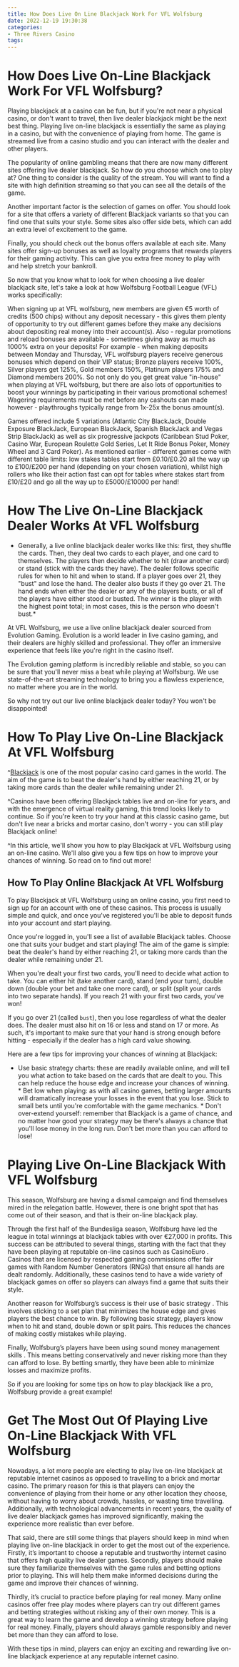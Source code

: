```yaml
---
title: How Does Live On Line Blackjack Work For VFL Wolfsburg
date: 2022-12-19 19:30:38
categories:
- Three Rivers Casino
tags:
---
```



#  How Does Live On-Line Blackjack Work For VFL Wolfsburg?

Playing blackjack at a casino can be fun, but if you're not near a physical casino, or don't want to travel, then live dealer blackjack might be the next best thing. Playing live on-line blackjack is essentially the same as playing in a casino, but with the convenience of playing from home. The game is streamed live from a casino studio and you can interact with the dealer and other players.

The popularity of online gambling means that there are now many different sites offering live dealer blackjack. So how do you choose which one to play at? One thing to consider is the quality of the stream. You will want to find a site with high definition streaming so that you can see all the details of the game.

Another important factor is the selection of games on offer. You should look for a site that offers a variety of different Blackjack variants so that you can find one that suits your style. Some sites also offer side bets, which can add an extra level of excitement to the game.

Finally, you should check out the bonus offers available at each site. Many sites offer sign-up bonuses as well as loyalty programs that rewards players for their gaming activity. This can give you extra free money to play with and help stretch your bankroll.

So now that you know what to look for when choosing a live dealer blackjack site, let's take a look at how Wolfsburg Football League (VFL) works specifically: 

When signing up at VFL wolfsburg, new members are given €5 worth of credits (500 chips) without any deposit necessary - this gives them plenty of opportunity to try out different games before they make any decisions about depositing real money into their account(s). Also - regular promotions and reload bonuses are available - sometimes giving away as much as 1000% extra on your deposits! For example - when making deposits between Monday and Thursday, VFL wolfsburg players receive generous bonuses which depend on their VIP status; Bronze players receive 100%, Silver players get 125%, Gold members 150%, Platinum players 175% and Diamond members 200%. So not only do you get great value "in-house" when playing at VFL wolfsburg, but there are also lots of opportunities to boost your winnings by participating in their various promotional schemes! Wagering requirements must be met before any cashouts can made however - playthroughs typically range from 1x-25x the bonus amount(s).

 Games offered include 5 variations (Atlantic City BlackJack, Double Exposure BlackJack, European BlackJack, Spanish BlackJack and Vegas Strip BlackJack) as well as six progressive jackpots (Caribbean Stud Poker, Casino War, European Roulette Gold Series, Let It Ride Bonus Poker, Money Wheel and 3 Card Poker). As mentioned earlier - different games come with different table limits: low stakes tables start from £0.10/£0.20 all the way up to £100/£200 per hand (depending on your chosen variation), whilst high rollers who like their action fast can opt for tables where stakes start from £10/£20 and go all the way up to £5000/£10000 per hand!

#  How The Live On-Line Blackjack Dealer Works At VFL Wolfsburg

* Generally, a live online blackjack dealer works like this: first, they shuffle the cards. Then, they deal two cards to each player, and one card to themselves. The players then decide whether to hit (draw another card) or stand (stick with the cards they have). The dealer follows specific rules for when to hit and when to stand. If a player goes over 21, they "bust" and lose the hand. The dealer also busts if they go over 21. The hand ends when either the dealer or any of the players busts, or all of the players have either stood or busted. The winner is the player with the highest point total; in most cases, this is the person who doesn't bust.*

At VFL Wolfsburg, we use a live online blackjack dealer sourced from Evolution Gaming. Evolution is a world leader in live casino gaming, and their dealers are highly skilled and professional. They offer an immersive experience that feels like you're right in the casino itself.

The Evolution gaming platform is incredibly reliable and stable, so you can be sure that you'll never miss a beat while playing at Wolfsburg. We use state-of-the-art streaming technology to bring you a flawless experience, no matter where you are in the world.

So why not try out our live online blackjack dealer today? You won't be disappointed!

#  How To Play Live On-Line Blackjack At VFL Wolfsburg

^[Blackjack](https://en.wikipedia.org/wiki/Blackjack) is one of the most popular casino card games in the world. The aim of the game is to beat the dealer's hand by either reaching 21, or by taking more cards than the dealer while remaining under 21.

^Casinos have been offering Blackjack tables live and on-line for years, and with the emergence of virtual reality gaming, this trend looks likely to continue. So if you're keen to try your hand at this classic casino game, but don't live near a bricks and mortar casino, don't worry - you can still play Blackjack online!

^In this article, we'll show you how to play Blackjack at VFL Wolfsburg using an on-line casino. We'll also give you a few tips on how to improve your chances of winning. So read on to find out more!

## How To Play Online Blackjack At VFL Wolfsburg

To play Blackjack at VFL Wolfsburg using an online casino, you first need to sign up for an account with one of these casinos. This process is usually simple and quick, and once you've registered you'll be able to deposit funds into your account and start playing.

Once you're logged in, you'll see a list of available Blackjack tables. Choose one that suits your budget and start playing! The aim of the game is simple: beat the dealer's hand by either reaching 21, or taking more cards than the dealer while remaining under 21.

When you're dealt your first two cards, you'll need to decide what action to take. You can either hit (take another card), stand (end your turn), double down (double your bet and take one more card), or split (split your cards into two separate hands). If you reach 21 with your first two cards, you've won!

If you go over 21 (called `bust`), then you lose regardless of what the dealer does. The dealer must also hit on 16 or less and stand on 17 or more. As such, it's important to make sure that your hand is strong enough before hitting - especially if the dealer has a high card value showing.

Here are a few tips for improving your chances of winning at Blackjack:

* Use basic strategy charts: these are readily available online, and will tell you what action to take based on the cards that are dealt to you. This can help reduce the house edge and increase your chances of winning. * Bet low when playing: as with all casino games, betting larger amounts will dramatically increase your losses in the event that you lose. Stick to small bets until you're comfortable with the game mechanics. * Don't over-extend yourself: remember that Blackjack is a game of chance, and no matter how good your strategy may be there's always a chance that you'll lose money in the long run. Don't bet more than you can afford to lose!

#  Playing Live On-Line Blackjack With VFL Wolfsburg

This season, Wolfsburg are having a dismal campaign and find themselves mired in the relegation battle. However, there is one bright spot that has come out of their season, and that is their on-line blackjack play.

Through the first half of the Bundesliga season, Wolfsburg have led the league in total winnings at blackjack tables with over €27,000 in profits. This success can be attributed to several things, starting with the fact that they have been playing at reputable on-line casinos such as CasinoEuro . Casinos that are licensed by respected gaming commissions offer fair games with Random Number Generators (RNGs) that ensure all hands are dealt randomly. Additionally, these casinos tend to have a wide variety of blackjack games on offer so players can always find a game that suits their style.

Another reason for Wolfsburg’s success is their use of basic strategy . This involves sticking to a set plan that minimizes the house edge and gives players the best chance to win. By following basic strategy, players know when to hit and stand, double down or split pairs. This reduces the chances of making costly mistakes while playing.

Finally, Wolfsburg’s players have been using sound money management skills . This means betting conservatively and never risking more than they can afford to lose. By betting smartly, they have been able to minimize losses and maximize profits.

So if you are looking for some tips on how to play blackjack like a pro, Wolfsburg provide a great example!

#  Get The Most Out Of Playing Live On-Line Blackjack With VFL Wolfsburg

Nowadays, a lot more people are electing to play live on-line blackjack at reputable internet casinos as opposed to travelling to a brick and mortar casino. The primary reason for this is that players can enjoy the convenience of playing from their home or any other location they choose, without having to worry about crowds, hassles, or wasting time travelling. Additionally, with technological advancements in recent years, the quality of live dealer blackjack games has improved significantly, making the experience more realistic than ever before.

That said, there are still some things that players should keep in mind when playing live on-line blackjack in order to get the most out of the experience. Firstly, it’s important to choose a reputable and trustworthy internet casino that offers high quality live dealer games. Secondly, players should make sure they familiarize themselves with the game rules and betting options prior to playing. This will help them make informed decisions during the game and improve their chances of winning.

Thirdly, it’s crucial to practice before playing for real money. Many online casinos offer free play modes where players can try out different games and betting strategies without risking any of their own money. This is a great way to learn the game and develop a winning strategy before playing for real money. Finally, players should always gamble responsibly and never bet more than they can afford to lose.

With these tips in mind, players can enjoy an exciting and rewarding live on-line blackjack experience at any reputable internet casino.